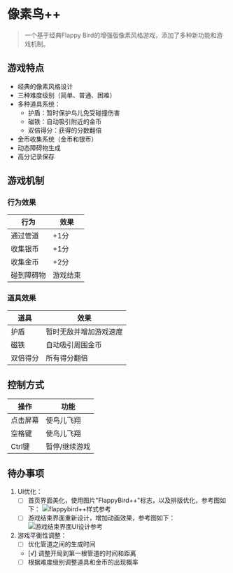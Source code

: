 # 像素鸟++

> 一个基于经典Flappy Bird的增强版像素风格游戏，添加了多种新功能和游戏机制。

## 游戏特点

- 经典的像素风格设计
- 三种难度级别（简单、普通、困难）
- 多种道具系统：
  - 护盾：暂时保护鸟儿免受碰撞伤害
  - 磁铁：自动吸引附近的金币
  - 双倍得分：获得的分数翻倍
- 金币收集系统（金币和银币）
- 动态障碍物生成
- 高分记录保存
## 游戏机制
### 行为效果
| 行为 | 效果 |
|------|------|
| 通过管道 | +1分 |
| 收集银币 | +1分 |
| 收集金币 | +2分 |
| 碰到障碍物 | 游戏结束 |
### 道具效果
| 道具 | 效果 |
|------|------|
| 护盾 | 暂时无敌并增加游戏速度 |
| 磁铁 | 自动吸引周围金币 |
| 双倍得分 | 所有得分翻倍 |
## 控制方式
| 操作 | 功能 |
|------|------|
| 点击屏幕 | 使鸟儿飞翔 |
| 空格键 | 使鸟儿飞翔 |
| Ctrl键 | 暂停/继续游戏 |


## 待办事项
1. UI优化：
   - [ ] 首页界面美化，使用图片"FlappyBird++"标志，以及排版优化，参考图如下：
   ![flappybird++样式参考](https://cdn.fzero.dpdns.org/img/2025/05/e9d679af03192c4312474696b1e71f98.png)
   - [ ] 游戏结束界面重新设计，增加动画效果，参考图如下：
   ![游戏结束界面UI设计参考](https://cdn.fzero.dpdns.org/img/2025/05/236a5888d75699df2494abc094ffab1f.png)

2. 游戏平衡性调整：
   - [ ] 优化管道之间的生成时间
   - [√] 调整开局到第一根管道的时间和距离
   - [ ] 根据难度级别调整道具和金币的出现概率
